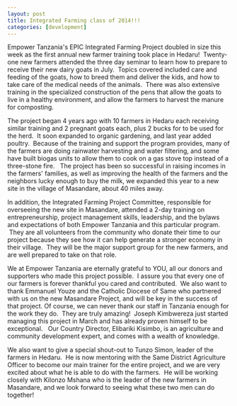 ```yaml
---
layout: post
title: Integrated Farming class of 2014!!!
categories: [development]
---
```

Empower Tanzania's EPIC Integrated Farming Project doubled in size this week as the first annual new farmer training took place in Hedaru!  Twenty-one new farmers attended the three day seminar to learn how to prepare to receive their new dairy goats in July.  Topics covered included care and feeding of the goats, how to breed them and deliver the kids, and how to take care of the medical needs of the animals.  There was also extensive training in the specialized construction of the pens that allow the goats to live in a healthy environment, and allow the farmers to harvest the manure for composting.


The project began 4 years ago with 10 farmers in Hedaru each receiving similar training and 2 pregnant goats each, plus 2 bucks for to be used for the herd.  It soon expanded to organic gardening, and last year added poultry.  Because of the training and support the program provides, many of the farmers are doing rainwater harvesting and water filtering, and some have built biogas units to allow them to cook on a gas stove top instead of a three-stone fire.   The project has been so successful in raising incomes in the farmers' families, as well as improving the health of the farmers and the neighbors lucky enough to buy the milk, we expanded this year to a new site in the village of Masandare, about 40 miles away.


In addition, the Integrated Farming Project Committee, responsible for overseeing the new site in Masandare, attended a 2-day training on entrepreneurship, project management skills, leadership, and the bylaws and expectations of both Empower Tanzania and this particular program.  They are all volunteers from the community who donate their time to our project because they see how it can help generate a stronger economy in their village.  They will be the major support group for the new farmers, and are well prepared to take on that role.

We at Empower Tanzania are eternally grateful to YOU, all our donors and supporters who made this project possible.  I assure you that every one of our farmers is forever thankful you cared and contributed.  
We also want to thank Emmanuel Youze and the Catholic Diocese of Same who partnered with us on the new Masandare Project, and will be key in the success of that project. Of course, we can never thank our staff in Tanzania enough for the work they do.  They are truly amazing!  Joseph Kimbwereza just started managing this project in March and has already proven himself to be exceptional.   Our Country Director, Elibariki Kisimbo, is an agriculture and community development expert, and comes with a wealth of knowledge.


We also want to give a special shout-out to Tunzo Simon, leader of the farmers in Hedaru.  He is now mentoring with the Same District Agriculture Officer to become our main trainer for the entire project, and we are very excited about what he is able to do with the farmers.  He will be working closely with Kilonzo Mshana who is the leader of the new farmers in Masandare, and we look forward to seeing what these two men can do together!
